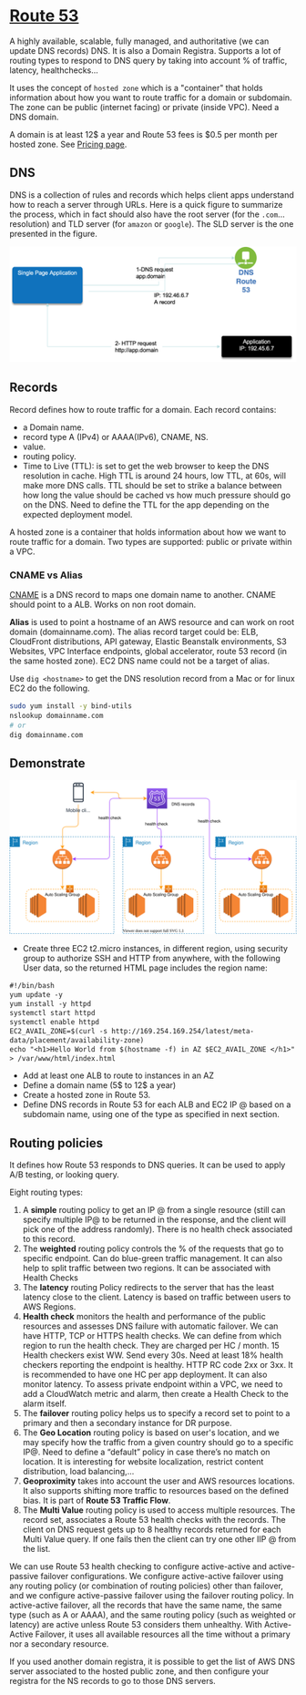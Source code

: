 # [Route 53](https://aws.amazon.com/route53/features/)

A highly available, scalable, fully managed, and authoritative (we can update DNS records) DNS. It is also a Domain Registra. 
Supports a lot of routing types to respond to DNS query by taking into account % of traffic, latency, healthchecks...

It uses the concept of `hosted zone` which is a "container" that holds information about how you want to route traffic for a domain or subdomain. The zone can be public (internet facing) or private (inside VPC). Need a DNS domain.

A domain is at least 12$ a year and Route 53 fees is $0.5 per month per hosted zone. See [Pricing page](https://aws.amazon.com/route53/pricing/).

## DNS

DNS is a collection of rules and records which helps client apps understand how to reach a server through URLs. Here is a quick figure to summarize the process, which in fact should also have the root server (for the `.com`... resolution) and TLD server (for `amazon` or `google`). The SLD server is the one presented in the figure.

 ![7](./images/dns.png)

## Records

Record defines how to route traffic for a domain. Each record contains:

* a Domain name.
* record type A (IPv4) or AAAA(IPv6), CNAME, NS.
* value.
* routing policy.
* Time to Live (TTL): is set to get the web browser to keep the DNS resolution in cache. High TTL is around 24 hours, low TTL, at 60s, will make more DNS calls. TTL should be set to strike a balance between how long the value should be cached vs how much pressure should go on the DNS. Need to define the TTL for the app depending on the expected deployment model.

A hosted zone is a container that holds information about how we want to route traffic for a domain. Two types are supported: public or private within a VPC.

### CNAME vs Alias

[CNAME](https://en.wikipedia.org/wiki/CNAME_record) is a DNS record to maps one domain name to another. CNAME should point to a ALB. Works on non root domain.

**Alias** is used to point a hostname of an AWS resource and can work on root domain (domainname.com). The alias record target could be: ELB, CloudFront distributions, API gateway, Elastic Beanstalk environments, S3 Websites, VPC Interface endpoints, global accelerator, route 53 record (in the same hosted zone). EC2 DNS name could not be a target of alias.

Use `dig <hostname>` to get the DNS resolution record from a Mac or for linux EC2 do the following.

```sh
sudo yum install -y bind-utils
nslookup domainname.com
# or
dig domainname.com
```

## Demonstrate 

![](./diagrams/route53-ex.drawio.svg)

* Create three EC2 t2.micro instances, in different region, using security group to authorize SSH and HTTP from anywhere, with the following User data, so the returned HTML page includes the region name:

```
#!/bin/bash
yum update -y
yum install -y httpd
systemctl start httpd
systemctl enable httpd
EC2_AVAIL_ZONE=$(curl -s http://169.254.169.254/latest/meta-data/placement/availability-zone)
echo "<h1>Hello World from $(hostname -f) in AZ $EC2_AVAIL_ZONE </h1>" > /var/www/html/index.html
```

* Add at least one ALB to route to instances in an AZ
* Define a domain name (5$ to 12$ a year)
* Create a hosted zone in Route 53.
* Define DNS records in Route 53 for each ALB and EC2 IP @ based on a subdomain name, using one of the type as specified in next section.

## Routing policies

It defines how Route 53 responds to DNS queries. It can be used to apply A/B testing, or looking query.

Eight routing types:

1. A **simple** routing policy to get an IP @ from a single resource (still can specify multiple IP@ to be returned in the response, and the client will pick one of the address randomly). There is no health check associated to this record. 
1. The **weighted** routing policy controls the % of the requests that go to specific endpoint. Can do blue-green traffic management. It can also help to split traffic between two regions. It can be associated with Health Checks
1. The **latency** routing Policy redirects to the server that has the least latency close to the client. Latency is based on traffic between users to AWS Regions.
1. **Health check** monitors the health and performance of the public resources and assesses DNS failure with automatic failover. We can have HTTP, TCP or HTTPS health checks. We can define from which region to run the health check. They are charged per HC / month. 15 Health checkers exist WW. Send every 30s. Need at least 18% health checkers reporting the endpoint is healthy. HTTP RC code 2xx or 3xx. It is recommended to have one HC per app deployment. It can also monitor latency. To assess private endpoint within a VPC, we need to add a CloudWatch metric and alarm, then create a Health Check to the alarm itself.
1. The **failover** routing policy helps us to specify a record set to point to a primary and then a secondary instance for DR purpose. 
1. The **Geo Location** routing policy is based on user's location, and we may specify how the traffic from a given country should go to a specific IP@. Need to define a “default” policy in case there’s no match on location. It is interesting for website localization, restrict content distribution, load balancing,...
1. **Geoproximity** takes into account the user and AWS resources locations. It also supports shifting more traffic to resources based on the defined bias. It is part of **Route 53 Traffic Flow**.
1. The **Multi Value** routing policy is used to access multiple resources. The record set, associates a Route 53 health checks with the records. The client on DNS request gets up to 8 healthy records returned for each Multi Value query. If one fails then the client can try one other IIP @ from the list.

We can use Route 53 health checking to configure active-active and active-passive failover configurations. We configure active-active failover using any routing policy (or combination of routing policies) other than failover, and we configure active-passive failover using the failover routing policy.
In active-active failover, all the records that have the same name, the same type (such as A or AAAA), and the same routing policy (such as weighted or latency) are active unless Route 53 considers them unhealthy. With Active-Active Failover, it uses all available resources all the time without a primary nor a secondary resource.

If you used another domain registra, it is possible to get the list of AWS DNS server associated to the hosted public zone, and then configure your registra for the NS records to go to those DNS servers. 

